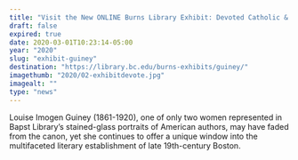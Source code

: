 ```yaml
---
title: "Visit the New ONLINE Burns Library Exhibit: Devoted Catholic & Determined Writer"
draft: false
expired: true
date: 2020-03-01T10:23:14-05:00
year: "2020"
slug: "exhibit-guiney"
destination: "https://library.bc.edu/burns-exhibits/guiney/"
imagethumb: "2020/02-exhibitdevote.jpg"
imagealt: ""
type: "news"
---
```


Louise Imogen Guiney (1861-1920), one of only two women represented in Bapst Library’s stained-glass portraits of American authors, may have faded from the canon, yet she continues to offer a unique window into the multifaceted literary establishment of late 19th-century Boston.
